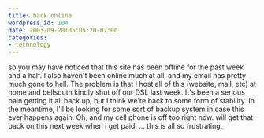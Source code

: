 ```yaml
---
title: back online
wordpress_id: 104
date: 2003-09-20T05:05:20-07:00
categories:
- technology
---
```

so you may have noticed that this site has been offline for the past week and a half. I also haven't been online much at
all, and my email has pretty much gone to hell. The problem is that I host all of this (website, mail, etc) at home and
bellsouth kindly shut off our DSL last week. It's been a serious pain getting it all back up, but I think we're back to
some form of stability. In the meantime, I'll be looking for some sort of backup system in case this ever happens again.
Oh, and my cell phone is off too right now. will get that back on this next week when i get paid. ... this is all so
frustrating.
